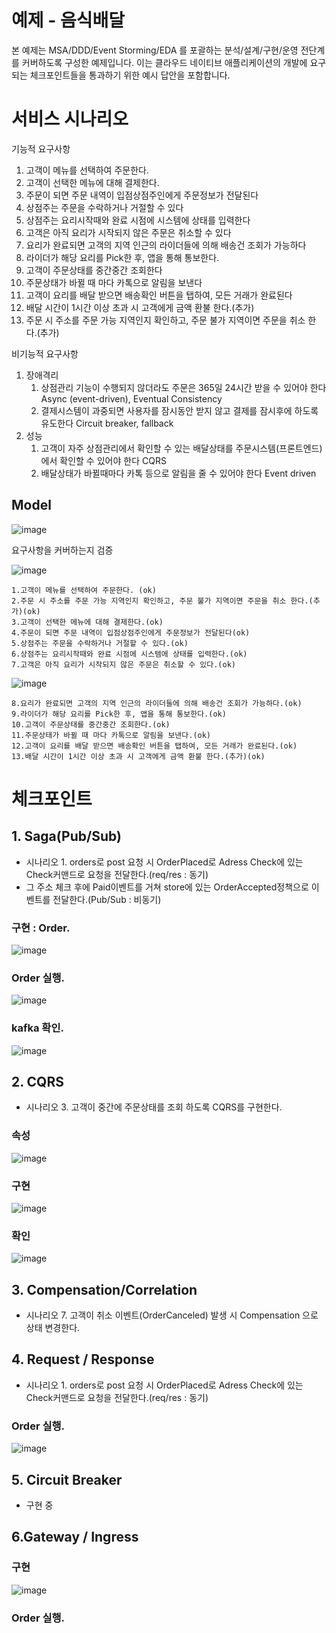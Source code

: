 # 예제 - 음식배달

본 예제는 MSA/DDD/Event Storming/EDA 를 포괄하는 분석/설계/구현/운영 전단계를 커버하도록 구성한 예제입니다.
이는 클라우드 네이티브 애플리케이션의 개발에 요구되는 체크포인트들을 통과하기 위한 예시 답안을 포함합니다.

# 서비스 시나리오

기능적 요구사항
1. 고객이 메뉴를 선택하여 주문한다.
1. 고객이 선택한 메뉴에 대해 결제한다.
1. 주문이 되면 주문 내역이 입점상점주인에게 주문정보가 전달된다
1. 상점주는 주문을 수락하거나 거절할 수 있다
1. 상점주는 요리시작때와 완료 시점에 시스템에 상태를 입력한다
1. 고객은 아직 요리가 시작되지 않은 주문은 취소할 수 있다
1. 요리가 완료되면 고객의 지역 인근의 라이더들에 의해 배송건 조회가 가능하다
1. 라이더가 해당 요리를 Pick한 후, 앱을 통해 통보한다.
1. 고객이 주문상태를 중간중간 조회한다
1. 주문상태가 바뀔 때 마다 카톡으로 알림을 보낸다
1. 고객이 요리를 배달 받으면 배송확인 버튼을 탭하여, 모든 거래가 완료된다
1. 배달 시간이 1시간 이상 초과 시 고객에게 금액 환불 한다.(추가)
1. 주문 시 주소를 주문 가능 지역인지 확인하고, 주문 불가 지역이면 주문을 취소 한다.(추가)


비기능적 요구사항
1. 장애격리
    1. 상점관리 기능이 수행되지 않더라도 주문은 365일 24시간 받을 수 있어야 한다  Async (event-driven), Eventual Consistency
    1. 결제시스템이 과중되면 사용자를 잠시동안 받지 않고 결제를 잠시후에 하도록 유도한다  Circuit breaker, fallback
1. 성능
    1. 고객이 자주 상점관리에서 확인할 수 있는 배달상태를 주문시스템(프론트엔드)에서 확인할 수 있어야 한다  CQRS
    1. 배달상태가 바뀔때마다 카톡 등으로 알림을 줄 수 있어야 한다  Event driven


## Model
![image](https://user-images.githubusercontent.com/2777247/206419368-b06c80cf-456b-4d9d-8a27-5f0ac71222e9.png)


요구사항을 커버하는지 검증

![image](https://user-images.githubusercontent.com/2777247/206425903-c9043653-8bc2-4aa5-aa39-d5be1b403764.png)
    
    1.고객이 메뉴를 선택하여 주문한다. (ok)
    2.주문 시 주소를 주문 가능 지역인지 확인하고, 주문 불가 지역이면 주문을 취소 한다.(추가)(ok)
    3.고객이 선택한 메뉴에 대해 결제한다.(ok)
    4.주문이 되면 주문 내역이 입점상점주인에게 주문정보가 전달된다(ok)
    5.상점주는 주문을 수락하거나 거절할 수 있다.(ok)
    6.상점주는 요리시작때와 완료 시점에 시스템에 상태를 입력한다.(ok)
    7.고객은 아직 요리가 시작되지 않은 주문은 취소할 수 있다.(ok)
    
    
![image](https://user-images.githubusercontent.com/2777247/206429432-25d1be7c-d394-46b9-abe9-8de01d565fd6.png)

    8.요리가 완료되면 고객의 지역 인근의 라이더들에 의해 배송건 조회가 가능하다.(ok)
    9.라이더가 해당 요리를 Pick한 후, 앱을 통해 통보한다.(ok)
    10.고객이 주문상태를 중간중간 조회한다.(ok)
    11.주문상태가 바뀔 때 마다 카톡으로 알림을 보낸다.(ok)
    12.고객이 요리를 배달 받으면 배송확인 버튼을 탭하여, 모든 거래가 완료된다.(ok)
    13.배달 시간이 1시간 이상 초과 시 고객에게 금액 환불 한다.(추가)(ok)
     

# 체크포인트
## 1. Saga(Pub/Sub)
 - 시나리오 1. orders로 post 요청 시 OrderPlaced로 Adress Check에 있는 Check커맨드로 요청을 전달한다.(req/res : 동기)
 - 그 주소 체크 후에 Paid이벤트를 거쳐 store에 있는 OrderAccepted정책으로 이벤트를 전달한다.(Pub/Sub : 비동기)
### 구현 : Order.
![image](https://user-images.githubusercontent.com/2777247/206457386-35420888-2917-402d-b6f6-1e604d0ca1d8.png)

### Order 실행.
![image](https://user-images.githubusercontent.com/2777247/206459163-0403f2be-0d05-486a-a802-d24befe67242.png)

### kafka 확인.
![image](https://user-images.githubusercontent.com/2777247/206459463-c3f55051-f2de-40a8-ac71-c4a29ee01475.png)

## 2. CQRS
 - 시나리오 3. 고객이 중간에 주문상태를 조회 하도록 CQRS를 구현한다.
### 속성
![image](https://user-images.githubusercontent.com/2777247/206460267-ea8d4156-81ed-474c-ac45-d84dc218a05d.png)

### 구현
![image](https://user-images.githubusercontent.com/2777247/206460958-ff74a663-ecb9-4eec-8cd3-3ee1106bd620.png)

### 확인
![image](https://user-images.githubusercontent.com/2777247/206465960-e32f103a-b38b-4293-a069-0c3c0ff03b89.png)

## 3. Compensation/Correlation
 - 시나리오 7. 고객이 취소 이벤트(OrderCanceled) 발생 시 Compensation 으로 상태 변경한다.

## 4. Request / Response
 - 시나리오 1. orders로 post 요청 시 OrderPlaced로 Adress Check에 있는 Check커맨드로 요청을 전달한다.(req/res : 동기)

### Order 실행.
![image](https://user-images.githubusercontent.com/2777247/206459163-0403f2be-0d05-486a-a802-d24befe67242.png)

## 5. Circuit Breaker
 - 구현 중

## 6.Gateway / Ingress

### 구현
![image](https://user-images.githubusercontent.com/2777247/206467613-6180b191-5572-41fe-9435-9529bdfd136b.png)
### Order 실행.
